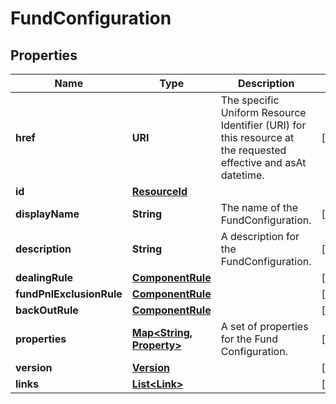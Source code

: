 

# FundConfiguration


## Properties

| Name | Type | Description | Notes |
|------------ | ------------- | ------------- | -------------|
|**href** | **URI** | The specific Uniform Resource Identifier (URI) for this resource at the requested effective and asAt datetime. |  [optional] |
|**id** | [**ResourceId**](ResourceId.md) |  |  |
|**displayName** | **String** | The name of the FundConfiguration. |  [optional] |
|**description** | **String** | A description for the FundConfiguration. |  [optional] |
|**dealingRule** | [**ComponentRule**](ComponentRule.md) |  |  [optional] |
|**fundPnlExclusionRule** | [**ComponentRule**](ComponentRule.md) |  |  [optional] |
|**backOutRule** | [**ComponentRule**](ComponentRule.md) |  |  [optional] |
|**properties** | [**Map&lt;String, Property&gt;**](Property.md) | A set of properties for the Fund Configuration. |  [optional] |
|**version** | [**Version**](Version.md) |  |  [optional] |
|**links** | [**List&lt;Link&gt;**](Link.md) |  |  [optional] |



